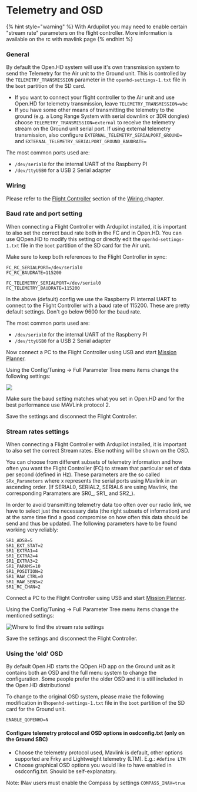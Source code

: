 # Telemetry and OSD

{% hint style="warning" %}
With Ardupilot you may need to enable certain "stream rate" parameters on the flight controller. More information is available on the rc with mavlink page
{% endhint %}

### General

By default the Open.HD system will use it's own transmission system to send the Telemetry for the Air unit to the Ground unit. This is controlled by the `TELEMETRY_TRANSMISSION` parameter in the `openhd-settings-1.txt` file in the `boot` partition of the SD card.

* If you want to connect your flight controller to the Air unit and use Open.HD for telemetry transmission, leave `TELEMETRY_TRANSMISSION=wbc`
* If you have some other means of transmitting the telemetry to the ground \(e.g. a Long Range System with serial downlink or 3DR dongles\) choose `TELEMETRY_TRANSMISSION=external` to receive the telemetry stream on the Ground unit serial port.  If using external telemetry transmission, also configure `EXTERNAL_TELEMETRY_SERIALPORT_GROUND=` and `EXTERNAL_TELEMETRY_SERIALPORT_GROUND_BAUDRATE=`

The most common ports used are:

* `/dev/serial0` for the internal UART of the Raspberry PI
* `/dev/ttyUSB0` for a USB 2 Serial adapter

### Wiring

Please refer to the [Flight Controller](../hardware/wiring.md#flight-controller) section of the [Wiring ](../hardware/wiring.md)chapter.

### Baud rate and port setting

When connecting a Flight Controller with Ardupilot installed, it is important to also set the correct baud rate both in the FC and in Open.HD. You can use QOpen.HD to modify this setting or directly edit the `openhd-settings-1.txt` file in the `boot` partition of the SD card for the Air unit.

Make sure to keep both references to the Flight Controller in sync:

```text
FC_RC_SERIALPORT=/dev/serial0
FC_RC_BAUDRATE=115200

FC_TELEMETRY_SERIALPORT=/dev/serial0
FC_TELEMETRY_BAUDRATE=115200
```

In the above \(default\) config we use the Raspberry Pi internal UART to connect to the Flight Controller with a baud rate of 115200. These are pretty default settings. Don't go below 9600 for the baud rate.

The most common ports used are:

* `/dev/serial0` for the internal UART of the Raspberry PI
* `/dev/ttyUSB0` for a USB 2 Serial adapter

Now connect a PC to the Flight Controller using USB and start [Mission Planner](../ground-station-software/mission-planner.md).

Using the Config/Tuning -&gt; Full Parameter Tree menu items change the following settings:

![](../.gitbook/assets/image%20%2820%29.png)

Make sure the baud setting matches what you set in Open.HD and for the best performance use MAVLink protocol 2.

Save the settings and disconnect the Flight Controller.

### Stream rates settings

When connecting a Flight Controller with Ardupilot installed, it is important to also set the correct Stream rates. Else nothing will be shown on the OSD.

You can choose from different subsets of telemetry information and how often you want the Flight Controller \(FC\) to stream that particular set of data per second \(defined in Hz\). These parameters are the so called `SRx_Parameters` where x represents the serial ports using Mavlink in an ascending order. (If SERIAL0, SERIAL2, SERIAL6 are using Mavlink, the corresponding Paramaters are SR0_, SR1_ and SR2_).

In order to avoid transmitting telemetry data too often over our radio link, we have to select just the necessary data \(the right subsets of information\) and at the same time find a good compromise on how often this data should be send and thus be updated. The following parameters have to be found working very reliably:

```text
SR1_ADSB=5
SR1_EXT_STAT=2
SR1_EXTRA1=4
SR1_EXTRA2=4
SR1_EXTRA3=2
SR1_PARAMS=10
SR1_POSITION=2
SR1_RAW_CTRL=0
SR1_RAW_SENS=2
SR1_RC_CHAN=2
```

Connect a PC to the Flight Controller using USB and start [Mission Planner](../ground-station-software/mission-planner.md).

Using the Config/Tuning -&gt; Full Parameter Tree menu items change the mentioned settings:

![Where to find the stream rate settings](../.gitbook/assets/image%20%2819%29.png)

Save the settings and disconnect the Flight Controller.

### Using the 'old' OSD

By default Open.HD starts the QOpen.HD app on the Ground unit as it contains both an OSD and the full menu system to change the configuration. Some people prefer the older OSD and it is still included in the Open.HD distributions!

To change to the original OSD system, please make the following modification in th`openhd-settings-1.txt` file in the `boot` partition of the SD card for the Ground unit.

```text
ENABLE_QOPENHD=N
```

#### Configure telemetry protocol and OSD options in osdconfig.txt \(only on the Ground SBC\)

* Choose the telemetry protocol used, Mavlink is default, other options supported are Frky and Lightweight telemetry \(LTM\). E.g.: `#define LTM`
* Choose graphical OSD options you would like to have enabled in osdconfig.txt. Should be self-explanatory.

Note: INav users must enable the Compass by settings `COMPASS_INAV=true`



